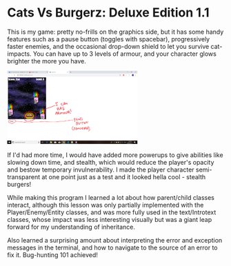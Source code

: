 # Cats Vs Burgerz: Deluxe Edition 1.1

This is my game: pretty no-frills on the graphics side, but it has some handy features such as a pause button (toggles with spacebar), progressively faster enemies, and the occasional drop-down shield to let you survive cat-impacts. You can have up to 3 levels of armour, and your character glows brighter the more you have.

<img src="images/cats_Screenshot.png" style="width: 60%;">

If I'd had more time, I would have added more powerups to give abilities like slowing down time, and stealth, which would reduce the player's opacity and bestow temporary invulnerability. I made the player character semi-transparent at one point just as a test and it looked hella cool - stealth burgers!

While making this program I learned a lot about how parent/child classes interact, although this lesson was only partially implemented with the Player/Enemy/Entity classes, and was more fully used in the text/Introtext classes, whose impact was less interesting visually but was a giant leap forward for my understanding of inheritance.

Also learned a surprising amount about interpreting the error and exception messages in the terminal, and how to navigate to the source of an error to fix it. Bug-hunting 101 achieved!
